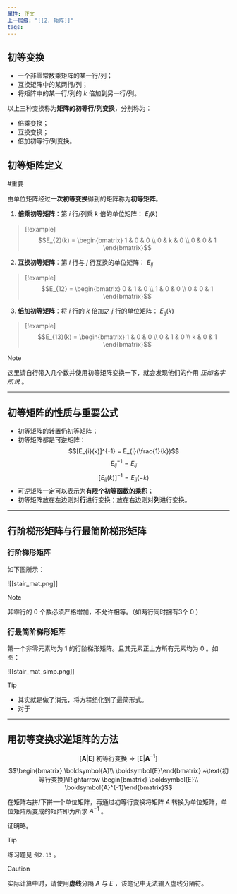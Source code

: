 ```yaml
---
属性: 正文
上一层级: "[[2. 矩阵]]"
tags:
---
```


## 初等变换

- 一个非零常数乘矩阵的某一行/列；
- 互换矩阵中的某两行/列；
- 将矩阵中的某一行/列的 $k$ 倍加到另一行/列。

以上三种变换称为**矩阵的初等行/列变换**，分别称为：

- 倍乘变换；
- 互换变换；
- 倍加初等行/列变换。

## 初等矩阵定义

#重要 

由单位矩阵经过**一次初等变换**得到的矩阵称为**初等矩阵**。

1. **倍乘初等矩阵**：第 $i$ 行/列乘 $k$ 倍的单位矩阵： $E_{i}(k)$
> [!example] 
> $$E_{2}(k) = \begin{bmatrix} 1 & 0 & 0 \\ 0 & k & 0 \\ 0 & 0 & 1 \end{bmatrix}$$
2. **互换初等矩阵**：第 $i$ 行与 $j$ 行互换的单位矩阵： $E_{ij}$
> [!example] 
> $$E_{12} = \begin{bmatrix} 0 & 1 & 0 \\ 1 & 0 & 0 \\ 0 & 0 & 1 \end{bmatrix}$$
3. **倍加初等矩阵**：将 $i$ 行的 $k$ 倍加之 $j$ 行的单位矩阵： $E_{ij}(k)$
> [!example] 
> $$E_{13}(k) = \begin{bmatrix} 1 & 0 & 0 \\ 0 & 1 & 0 \\ k & 0 & 1 \end{bmatrix}$$

> [!note] 
> 这里请自行带入几个数并使用初等矩阵变换一下，就会发现他们的作用 *正如名字所说* 。

---

## 初等矩阵的性质与重要公式

- 初等矩阵的转置仍初等矩阵；
- 初等矩阵都是可逆矩阵： $$[E_{i}(k)]^{-1} = E_{i}(\frac{1}{k})$$ $$E_{ij}^{-1} = E_{ij}$$ $$[E_{ij}(k)]^{-1} = E_{ij}(-k)$$
- 可逆矩阵一定可以表示为**有限个初等函数的乘积**；
- 初等矩阵放在左边则对**行**进行变换；放在右边则对**列**进行变换。

---

## 行阶梯形矩阵与行最简阶梯形矩阵

### 行阶梯形矩阵

如下图所示：

![[stair_mat.png]]

> [!note] 
> 非零行的 $0$ 个数必须严格增加，不允许相等。（如两行同时拥有3个 $0$ ）

### 行最简阶梯形矩阵

第一个非零元素均为 $1$ 的行阶梯形矩阵。且其元素正上方所有元素均为 $0$ 。如图：

![[stair_mat_simp.png]]

> [!tip] 
> - 其实就是做了消元，将方程组化到了最简形式。
> - 对于

---

## 用初等变换求逆矩阵的方法

$$[\boldsymbol{A} |\boldsymbol{E}] ~\text{初等行变换}\Rightarrow [\boldsymbol{E}|\boldsymbol{A}^{-1}]$$
$$\begin{bmatrix} \boldsymbol{A}\\ \boldsymbol{E}\end{bmatrix} ~\text{初等行变换}\Rightarrow \begin{bmatrix} \boldsymbol{E}\\ \boldsymbol{A}^{-1}\end{bmatrix}$$

在矩阵右拼/下拼一个单位矩阵，再通过初等行变换将矩阵 $A$ 转换为单位矩阵，单位矩阵所变成的矩阵即为所求 $A^{-1}$ 。

证明略。

> [!tip] 
> 练习题见 `例2.13` 。

> [!caution] 
> 实际计算中时，请使用**虚线**分隔 $A$ 与 $E$ ，该笔记中无法输入虚线分隔符。

